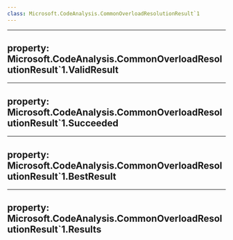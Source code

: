 ```yaml
---
class: Microsoft.CodeAnalysis.CommonOverloadResolutionResult`1
---
```


---
property: Microsoft.CodeAnalysis.CommonOverloadResolutionResult`1.ValidResult
---

---
property: Microsoft.CodeAnalysis.CommonOverloadResolutionResult`1.Succeeded
---

---
property: Microsoft.CodeAnalysis.CommonOverloadResolutionResult`1.BestResult
---

---
property: Microsoft.CodeAnalysis.CommonOverloadResolutionResult`1.Results
---

